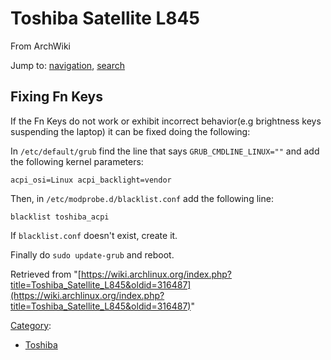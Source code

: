 # Toshiba Satellite L845

From ArchWiki

Jump to: [navigation](#column-one), [search](#searchInput)

## Fixing Fn Keys

If the Fn Keys do not work or exhibit incorrect behavior(e.g brightness keys suspending the laptop) it can be fixed doing the following:

In `/etc/default/grub` find the line that says `GRUB_CMDLINE_LINUX=""` and add the following kernel parameters:  

```
acpi_osi=Linux acpi_backlight=vendor

```

Then, in `/etc/modprobe.d/blacklist.conf` add the following line:  

```
blacklist toshiba_acpi

```

If `blacklist.conf` doesn't exist, create it.  

Finally do `sudo update-grub` and reboot.

Retrieved from "[https://wiki.archlinux.org/index.php?title=Toshiba_Satellite_L845&oldid=316487](https://wiki.archlinux.org/index.php?title=Toshiba_Satellite_L845&oldid=316487)"

[Category](/index.php/Special:Categories "Special:Categories"):

*   [Toshiba](/index.php/Category:Toshiba "Category:Toshiba")